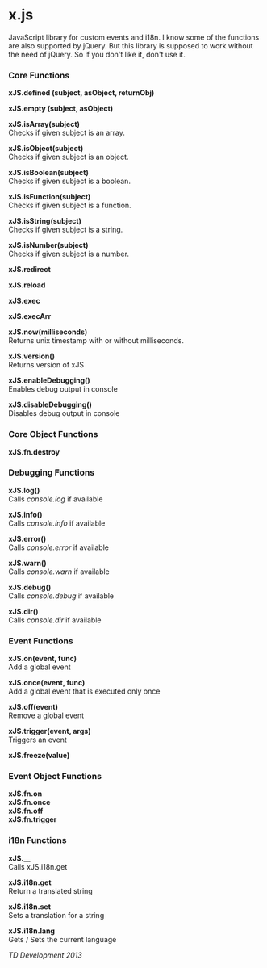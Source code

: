 x.js
====

JavaScript library for custom events and i18n. I know some of the functions are also supported by jQuery. But this library is supposed to work without the need of jQuery.
So if you don't like it, don't use it.


### Core Functions
<b>xJS.defined (subject, asObject, returnObj)</b><br>

 
<b>xJS.empty (subject, asObject)</b><br>

<b>xJS.isArray(subject)</b><br>
Checks if given subject is an array.

<b>xJS.isObject(subject)</b><br>
Checks if given subject is an object.

<b>xJS.isBoolean(subject)</b><br>
Checks if given subject is a boolean.

<b>xJS.isFunction(subject)</b><br>
Checks if given subject is a function.

<b>xJS.isString(subject)</b><br>
Checks if given subject is a string.

<b>xJS.isNumber(subject)</b><br>
Checks if given subject is a number.

<b>xJS.redirect</b><br>

<b>xJS.reload</b><br>

<b>xJS.exec</b><br>

<b>xJS.execArr</b><br>

<b>xJS.now(milliseconds)</b><br>
Returns unix timestamp with or without milliseconds.

<b>xJS.version()</b><br>
Returns version of xJS

<b>xJS.enableDebugging()</b><br>
Enables debug output in console

<b>xJS.disableDebugging()</b><br>
Disables debug output in console


### Core Object Functions
<b>xJS.fn.destroy</b><br>

### Debugging Functions
<b>xJS.log()</b><br>
Calls <i>console.log</i> if available

<b>xJS.info()</b><br>
Calls <i>console.info</i> if available

<b>xJS.error()</b><br>
Calls <i>console.error</i> if available

<b>xJS.warn()</b><br>
Calls <i>console.warn</i> if available

<b>xJS.debug()</b><br>
Calls <i>console.debug</i> if available

<b>xJS.dir()</b><br>
Calls <i>console.dir</i> if available


### Event Functions
<b>xJS.on(event, func)</b><br>
Add a global event

<b>xJS.once(event, func)</b><br>
Add a global event that is executed only once

<b>xJS.off(event)</b><br>
Remove a global event

<b>xJS.trigger(event, args)</b><br>
Triggers an event

<b>xJS.freeze(value)</b><br>

### Event Object Functions
<b>xJS.fn.on</b><br>
<b>xJS.fn.once</b><br>
<b>xJS.fn.off</b><br>
<b>xJS.fn.trigger</b><br>

### i18n Functions
<b>xJS.__</b><br>
Calls xJS.i18n.get
	
<b>xJS.i18n.get</b><br>
Return a translated string

<b>xJS.i18n.set</b><br>
Sets a translation for a string
	
<b>xJS.i18n.lang</b><br>
Gets / Sets the current language

<i>TD Development 2013</i>